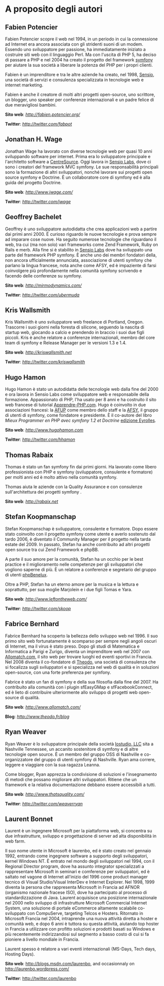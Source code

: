 A proposito degli autori
========================

Fabien Potencier
----------------

Fabien Potencier scopre il web nel 1994, in un periodo in cui la connessione ad
Internet era ancora associata con gli stridenti suoni di un modem.
Essendo uno sviluppatore per passione, ha immediatamente iniziato a costruire
siti web con il linguaggio Perl. Ma con l'uscita di PHP 5, ha deciso di passare
a PHP e nel 2004 ha creato il progetto del framework [symfony](http://www.symfony-project.org/)
per aiutare la sua società a liberare la potenza del PHP per i propri clienti.

Fabien è un imprenditore e tra le altre aziende ha creato, nel 1998,
[Sensio](http://www.sensio.com/), una società di servizi e consulenza
specializzata in tecnologie web e internet marketing.

Fabien è anche il creatore di molti altri progetti open-source, uno scrittore, un
blogger, uno speaker per conferenze internazionali e un padre felice di due
meravigliosi bambini.

**Sito web**: *http://fabien.potencier.org/*

**Twitter**: *http://twitter.com/fabpot*

Jonathan H. Wage
----------------

Jonathan Wage ha lavorato con diverse tecnologie web per quasi 10
anni sviluppando software per internet. Prima era lo sviluppatore principale
e l'architetto software a [CentreSource](http://www.centresource.com).
Oggi lavora in [Sensio Labs](http://www.sensiolabs.com), dove ci sono i creatori
del framework MVC symfony. Le sue responsabilità principali sono
la formazione di altri sviluppatori, nonché lavorare sui progetti open source
symfony e Doctrine. È un collaboratore core di symfony ed è alla guida del
progetto Doctrine.

**Sito web**: *http://www.jwage.com/*

**Twitter**: *http://twitter.com/jwage*

Geoffrey Bachelet
-----------------

Geoffrey è uno sviluppatore autodidatta che crea applicazioni web a partire dai
primi anni 2000. È curioso riguardo le nuove tecnologie e prova sempre ad
imparare cose nuove. Ha seguito numerose tecnologie che riguardano il web, tra cui
(ma non solo) vari frameworks come Zend Framework, Ruby on Rails e merb. Alla
fine si è stabilito in [Sensio Labs](http://www.sensiolabs.com/) dove ha sviluppato
una parte del framework PHP symfony. È anche uno dei membri fondatori della, non
ancora ufficialmente annunciata, associazione di utenti symfony che parlano la
lingua francese, nota anche come AFSY, ed è impaziente di farsi coinvolgere più
profondamente nella comunità symfony scrivendo e facendo delle conferenze su symfony.

**Sito web**: *http://mirmodynamics.com/*

**Twitter**: *http://twitter.com/ubermuda*

Kris Wallsmith
--------------

Kris Wallsmith è uno sviluppatore web freelance di Portland, Oregon.
Trascorre i suoi giorni nella foresta di silicone, seguendo la nascita di startup
web, giocando a calcio e prendendo in braccio i suoi due figli piccoli. Kris è
anche relatore a conferenze internazionali, membro del core team di symfony e
Release Manager per le versioni 1.3 e 1.4.

**Sito web**: *http://kriswallsmith.net*

**Twitter**: *http://twitter.com/kriswallsmith*

Hugo Hamon
----------

Hugo Hamon è stato un autodidatta delle tecnologie web dalla fine del 2000 e
ora lavora in Sensio Labs come sviluppatore web e responsabile della formazione.
Appassionato di PHP, l'ha usato per 8 anni e ha costruito il sito web francese
di tutorial [Apprendre-PHP.com](http://www.apprendre-php.com). Hugo è coinvolto
in due associazioni francesi: la [AFUP](http://www.afup.org) come membro dello
staff e la [AFSY](http://www.afsy.fr), il gruppo di utenti di symfony, come
fondatore e presidente. È il co-autore del libro _Mieux Programmer en PHP avec symfony 1.2 et Doctrine_
[edizione Eyrolles](http://www.editions-eyrolles.com/Livre/9782212124941/symfony).

**Sito web**: *http://www.hugohamon.com*

**Twitter**: *http://twitter.com/hhamon*

Thomas Rabaix
-------------

Thomas è stato un fan symfony fin dai primi giorni. Ha lavorato come libero
professionista con PHP e symfony (sviluppatore, consulente e formatore) per molti
anni ed è molto attivo nella comunità symfony.

Thomas aiuta le aziende con la Quality Assurance e con consulenze sull'architettura
dei progetti symfony .

**Sito web**: *http://rabaix.net*

Stefan Koopmanschap
-------------------

Stefan Koopmanschap è sviluppatore, consulente e formatore. Dopo essere stato
coinvolto con il progetto symfony come utente e averlo sostenuto dal tardo 2006,
è diventato il Community Manager per il progetto nella tarda estate del 2009.
In passato, Stefan ha anche contribuito ad altri progetti open source tra cui
Zend Framework e phpBB.

A parte il suo amore per la comunità, Stefan ha un occhio per le best practice
e il miglioramento nelle competenze per gli sviluppatori che vogliono saperne
di più. È un relatore a conferenze e segretario del gruppo di utenti
[phpBenelux](http://www.phpbenelux.eu/).

Oltre a PHP, Stefan ha un eterno amore per la musica e la lettura e soprattutto,
per sua moglie Marjolein e i due figli Tomas e Yara.

**Sito web**: *http://www.leftontheweb.com/*

**Twitter**: *http://twitter.com/skoop*

Fabrice Bernhard
----------------

Fabrice Bernhard ha scoperto la bellezza dello sviluppo web nel 1996. Il suo primo
sito web fortunatamente è scomparso per sempre negli angoli oscuri di Internet,
ma il virus è stato preso. Dopo gli studi di Matematica e Informatica a Parigi e
Zurigo, diventa un imprenditore web nel 2007 con [Allomatch.com](http://www.allomatch.com),
il sito web per trovare luoghi ed eventi sportivi in Francia. Nel 2008 diventa
il co-fondatore di [Theodo](http://www.theodo.fr), una società di consulenza che
si focalizza sugli sviluppatori e si specializza nel web di qualità e in soluzioni
open-source, con una forte preferenza per symfony.

Fabrice è stato un fan di symfony e della sua filosofia dalla fine del 2007.
Ha contribuito alla comunità con i plugin sfEasyGMap e sfFacebookConnect, ed è
lieto di contribuire ulteriormente allo sviluppo di progetti web open-source di
qualità.

**Sito web**: *http://www.allomatch.com/*

**Blog**: *http://www.theodo.fr/blog*

Ryan Weaver
-----------

Ryan Weaver è lo sviluppatore principale della società [Iostudio, LLC](http://www.iostudio.com/)
sita a Nashville Tennessee, un accanito sostenitore di symfony e di altre
tecnologie open source. È un membro del gruppo OSS di Nashville e co-organizzatore
del gruppo di utenti symfony di Nashville. Ryan ama correre, leggere e viaggiare
con la sua ragazza Leanna.

Come blogger, Ryan apprezza la condivisione di soluzioni e l'insegnamento di metodi
che possano migliorare altri sviluppatori. Ritiene che un framework e la relativa
documentazione debbano essere accessibili a tutti.

**Sito web**: *http://www.thatsquality.com/*

**Twitter**: *http://twitter.com/weaverryan*

Laurent Bonnet
--------------

Laurent è un ingegnere Microsoft per la piattaforma web, si concentra su due
infrastrutture, sviluppo e progettazione di server ad alta disponibilità in web
farm.

Il suo nome utente in Microsoft è laurenbo, ed è stato creato nel gennaio 1992,
entrando come ingegnere software a supporto degli sviluppatori, kernel Windows NT.
È entrato nel mondo degli sviluppatori nel 1994, con il Regional Director program,
dove ha assunto integrator specializzati a rappresentare Microsoft in seminari
e comferenze per sviluppatori, ed è saltato nel vagone di Internet all'inizio del
1996 come product manager tecnico di Visual Studio/Visual InterDev e Internet
Explorer. Nel 1998, 1999 diventa la persona che rappresenta Microsoft in Francia
ad AFNOR (organismo nazionale fracese ISO), dove ha partecipato al processo di
standardizzazione di Java. Laurent acquisisce una posizione internazionale nel
2000 nello sviluppo di infrastrutture Microsoft Commercial Internet System, una
soluzione di portale eCommerce altamente scalabile co-sviluppato con CompuServe,
targeting Telcos e Hosters. Ritornato in Microsoft Francia nel 2004, intraprende
una nuova attività diretta a hoster e comunità web, e dopo 6 anni è tuttora
su questa attività, aiutando top hoster in Francia a utilizzare con profitto
soluzioni e prodotti basati su Windows e più recentemente indirizzandosi sul
segmento a basso costo di cui si fa pioniere a livello mondiale in Francia.

Laurent spesso è relatore a vari eventi internazionali (MS-Days, Tech
days, Hosting Days).

**Sito web**: http://blogs.msdn.com/laurenbo, and occasionnaly on http://laurenbo.wordpress.com/

**Twitter**: http://twitter.com/laurenbo

